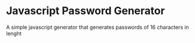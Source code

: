 # Javascript Password Generator

A simple javascript generator that generates passwords of 16 characters in lenght
